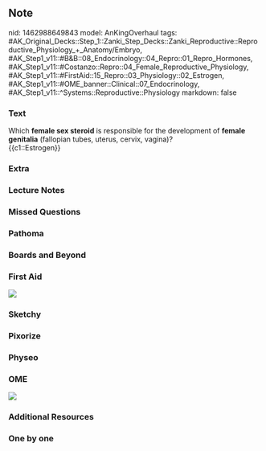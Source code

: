 ## Note
nid: 1462988649843
model: AnKingOverhaul
tags: #AK_Original_Decks::Step_1::Zanki_Step_Decks::Zanki_Reproductive::Reproductive_Physiology_+_Anatomy/Embryo, #AK_Step1_v11::#B&B::08_Endocrinology::04_Repro::01_Repro_Hormones, #AK_Step1_v11::#Costanzo::Repro::04_Female_Reproductive_Physiology, #AK_Step1_v11::#FirstAid::15_Repro::03_Physiology::02_Estrogen, #AK_Step1_v11::#OME_banner::Clinical::07_Endocrinology, #AK_Step1_v11::^Systems::Reproductive::Physiology
markdown: false

### Text
<div>
  Which <b>female sex steroid</b> is responsible for the
  development of <b>female</b> <b>genitalia</b> (fallopian tubes,
  uterus, cervix, vagina)?
</div>
<div>
  {{c1::Estrogen}}
</div>

### Extra


### Lecture Notes


### Missed Questions


### Pathoma


### Boards and Beyond


### First Aid
<img src="tmpU_CSrE.png">

### Sketchy


### Pixorize


### Physeo


### OME
<div class="ome-widget">
  <a href=
  "https://onlinemeded.org/spa/endocrinology?ref=anki"><img src=
  "_OME_AnkiFlashcards_Topic_1.png"></a>
</div>

### Additional Resources


### One by one

